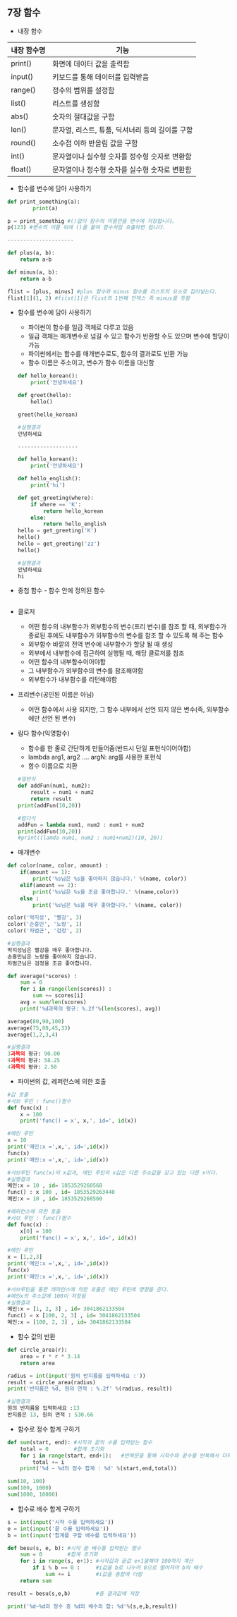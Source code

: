 ## 7장 함수

- 내장 함수

| 내장 함수명 | 기능 |
| --- | --- |
| print() | 화면에 데이터 값을 출력함 |
| input() | 키보드를 통해 데이터를 입력받음 |
| range() | 정수의 범위를 설정함 |
| list() | 리스트를 생성함 |
| abs() | 숫자의 절대값을 구함 |
| len() | 문자열, 리스트, 튜플, 딕셔너리 등의 길이를 구함 |
| round() | 소수점 이하 반올림 값을 구함 |
| int() | 문자열이나 실수형 숫자를 정수형 숫자로 변환함 |
| float() | 문자열이나 정수형 숫자를 실수형 숫자로 변환함 |

- 함수를 변수에 담아 사용하기

```python
def print_something(a):
		print(a)

p = print_somethig #()없이 함수의 이름만을 변수에 저장합니다.
p(123) #변수의 이름 뒤에 ()를 붙여 함수처럼 호출하면 됩니다.

---------------------

def plus(a, b):
    return a+b

def minus(a, b):
    return a-b

flist = [plus, minus] #plus 함수와 minus 함수를 리스트의 요소로 집어넣는다.
flist[1](1, 2) #filst[1]은 flist의 1번째 인덱스 즉 minus를 뜻함
```

- 함수를 변수에 담아 사용하기
    - 파이썬이 함수를 일급 객체로 다루고 있음
    - 일급 객체는 매개변수로 넘길 수 있고 함수가 반환할 수도 있으며 변수에 할당이 가능
    - 파이썬에서는 함수를 매개변수로도, 함수의 결과로도 반환 가능
    - 함수 이름은 주소이고, 변수가 함수 이름을 대신함
    
    ```python
    def hello_korean():
        print('안녕하세요')
    
    def greet(hello):
        hello()
    
    greet(hello_korean)
    
    #실행결과
    안녕하세요
    
    -------------------
    
    def hello_korean():
        print('안녕하세요')
    
    def hello_english():
        print('hi')
    
    def get_greeting(where):
        if where == 'K':
            return hello_korean
        else:
            return hello_english
    hello = get_greeting('K')
    hello()
    hello = get_greeting('zz')
    hello()
    
    #실행결과
    안녕하세요
    hi
    ```
    

- 중첩 함수 - 함수 안에 정의된 함수

```python

```

- 클로저
    - 어떤 함수의 내부함수가 외부함수의 변수(프리 변수)를 참조 할 때, 외부함수가 종료된 후에도 내부함수가 외부함수의 변수를 참조 할 수 있도록 해 주는 함수
    - 외부함수 바깥의 전역 변수에 내부함수가 할당 될 때 생성
    - 외부에서 내부함수에 접근하여 실행될 때, 해당 클로저를 참조
    - 어떤 함수의 내부함수이어야함
    - 그 내부함수가 외부함수의 변수를 참조해야함
    - 외부함수가 내부함수를 리턴해야함

- 프리변수(공인된 이름은 아님)
    - 어떤 함수에서 사용 되지만, 그 함수 내부에서 선언 되지 않은 변수(즉, 외부함수에만 선언 된 변수)

- 람다 함수(익명함수)
    - 함수를 한 줄로 간단하게 만들어줌(반드시 단일 표현식이어야함)
    - lambda arg1, arg2 .... argN: arg를 사용한 표현식
    - 함수 이름으로 치환
    
    ```python
    #일반식
    def addFun(num1, num2):
        result = num1 + num2
        return result
    print(addFun(10,20))
    
    #람다식
    addFun = lambda num1, num2 : num1 + num2
    print(addFun(10,20))
    #print((lamda num1, num2 : num1+num2)(10, 20))
    ```
    

- 매개변수

```python
def color(name, color, amount) :
    if(amount == 1):
        print('%s님은 %s을 좋아하지 않습니다.' %(name, color))
    elif(amount == 2):
        print('%s님은 %s을 조금 좋아합니다.' %(name,color))
    else :
        print('%s님은 %s을 매우 좋아합니다.' %(name, color))

color('박지성', '빨강', 3)
color('손흥민', '노랑', 1)
color('차범근', '검정', 2)

#실행결과
박지성님은 빨강을 매우 좋아합니다.
손흥민님은 노랑을 좋아하지 않습니다.
차범근님은 검정을 조금 좋아합니다.

def average(*scores) :
    sum = 0
    for i in range(len(scores)) :
        sum += scores[i]
    avg = sum/len(scores)
    print('%d과목의 평규: %.2f'%(len(scores), avg))

average(80,90,100)
average(75,80,45,33)
average(1,2,3,4)

#실행결과
3과목의 평규: 90.00
4과목의 평규: 58.25
4과목의 평규: 2.50
```

- 파이썬의 값, 레퍼런스에 의한 호출

```python
#값 호출
#서브 루틴 : func()함수
def func(x) :
    x = 100
    print('func() = x', x,', id=', id(x))

#메인 루틴
x = 10
print('메인:x =',x,', id=',id(x))
func(x)
print('메인:x =',x,', id=',id(x))

#서브루틴 func(x)의 x값과, 메인 루틴의 x값은 다른 주소값을 갖고 있는 다른 x이다.
#실행결과
메인:x = 10 , id= 1853529260560
func() : x 100 , id= 1853529263440
메인:x = 10 , id= 1853529260560

#레퍼런스에 의한 호출
#서브 루틴 : func()함수
def func(x) :
    x[0] = 100
    print('func() = x', x,', id=', id(x))

#메인 루틴
x = [1,2,3]
print('메인:x =',x,', id=',id(x))
func(x)
print('메인:x =',x,', id=',id(x))

#서브루틴을 통한 레퍼런스에 의한 호출은 메인 루틴에 영향을 준다.
#메인x의 주소값에 100이 저장됨
#실행결과
메인:x = [1, 2, 3] , id= 3041862133504
func() = x [100, 2, 3] , id= 3041862133504
메인:x = [100, 2, 3] , id= 3041862133504

```

- 함수 값의 반환

```python
def circle_area(r):
    area = r * r * 3.14
    return area

radius = int(input('원의 반지름을 입력하세요 :'))
result = circle_area(radius)
print('반지름은 %d, 원의 면적 : %.2f' %(radius, result))

#실행결과
원의 반지름을 입력하세요 :13
반지름은 13, 원의 면적 : 530.66
```

- 함수로 정수 합계 구하기

```python
def sum(start, end): #시작과 끝의 수를 입력받는 함수
    total = 0        #합계 초기화
    for i in range(start, end+1):   #반복문을 통해 시작수와 끝수를 반복해서 더해줌
        total += i
    print('%d ~ %d의 정수 합계 : %d' %(start,end,total))

sum(10, 100)
sum(100, 1000)
sum(1000, 10000)
```

- 함수로 배수 합계 구하기

```python
s = int(input('시작 수를 입력하세요'))
e = int(input('끝 수를 입력하세요'))
b = int(input('합계를 구할 배수를 입력하세요'))

def besu(s, e, b): #시작 끝 배수를 입력받는 함수
    sum = 0        #합계 초기화
    for i in range(s, e+1): #시작값과 끝값 e+1을해야 100까지 계산
        if i % b == 0 :     #i값을 b로 나누어 0으로 떨어져야 b의 배수
            sum += i        #i값을 총합에 더함
    return sum

result = besu(s,e,b)        #총 결과값에 저장

print('%d~%d의 정수 중 %d의 배수의 합: %d'%(s,e,b,result))
```
